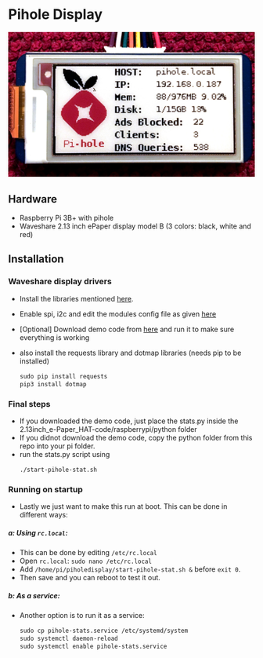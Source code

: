 # Pihole Display


![Pi Hole stats](pihole-stat-screenshot.jpg)

## Hardware
  - Raspberry Pi 3B+ with pihole
  - Waveshare 2.13 inch ePaper display model B (3 colors: black, white and red)
## Installation
### Waveshare display drivers
  - Install the libraries mentioned [here](https://www.waveshare.com/wiki/Pioneer600#Libraries_Installation_for_RPi).
  - Enable spi, i2c and edit the modules config file as given [here](https://www.waveshare.com/wiki/Pioneer600#Configuring_the_interfaces)
  - [Optional] Download demo code from [here](https://www.waveshare.com/wiki/File:2.13inch_e-Paper_HAT-code.7z) and run it to make sure everything is working

  - also install the requests library and dotmap libraries (needs pip to be installed)
    ~~~~
    sudo pip install requests
    pip3 install dotmap
    ~~~~
### Final steps
  - If you downloaded the demo code, just place the stats.py inside the 2.13inch_e-Paper_HAT-code/raspberrypi/python folder
  - If you didnot download the demo code, copy the python folder from this repo into your pi folder.
  - run the stats.py script using
    ~~~~
    ./start-pihole-stat.sh
    ~~~~
### Running on startup
  - Lastly we just want to make this run at boot. This can be done in different ways:
##### a: Using `rc.local`:
  - This can be done by editing `/etc/rc.local`
  - Open `rc.local`:  `sudo nano /etc/rc.local`
  -  Add `/home/pi/piholedisplay/start-pihole-stat.sh &` before `exit 0`.
  - Then save and you can reboot to test it out.

##### b: As a service:
  - Another option is to run it as a service:
    ~~~~
    sudo cp pihole-stats.service /etc/systemd/system
    sudo systemctl daemon-reload
    sudo systemctl enable pihole-stats.service
    ~~~~
